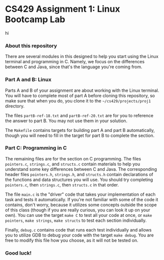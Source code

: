 # CS429 Assignment 1: Linux Bootcamp Lab

hi

### About this repository
There are several modules in this designed to help 
you start using the Linux terminal and programming in C.
Namely, we focus on the differences between C and Java,
since that's the language you're coming from.

### Part A and B: Linux
Parts A and B of your assignment are about working with the
Linux terminal.
You will have to complete most of part A before cloning
this repository, so make sure that when you do,
you clone it to the `~/cs429/projects/proj1` directory.

The files `partB-ref-18.txt` and `partB-ref-20.txt` are
for you to reference the answer to part B.
You may not use them in your solution.

The `Makefile` contains targets for building part A and
part B automatically, though you will need to fill in the
target for part B to complete the section.

### Part C: Programming in C
The remaining files are for the section on C programming.
The files `pointers.c`, `strings.c`, and `structs.c` contain
materials to help you understand some key differences between
C and Java. The corresponding header files `pointers.h`, `strings.h`,
and `structs.h` contain declarations of the functions and data
structures you will use. You should try completing `pointers.c`,
then `strings.c`, then `structs.c` in that order.

The file `main.c` is the "driver" code that takes your
implementation of each task and tests it automatically.
If you're not familiar with some of the code it contains,
don't worry, because it utilizes some concepts outside the
scope of this class (though if you are really curious, you
can look it up on your own).
You can use the target `make C` to test all your code at once,
or `make pointers`, `make strings`, `make structs` to test
each section individually.

Finally, `debug.c` contains code that runs each test individually
and allows you to utilize GDB to debug your code with the target
`make debug`. You are free to modify this file how you choose,
as it will not be tested on.

### Good luck!
